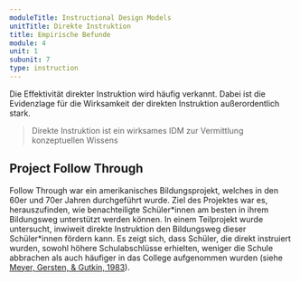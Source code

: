 ```yaml
---
moduleTitle: Instructional Design Models
unitTitle: Direkte Instruktion
title: Empirische Befunde
module: 4
unit: 1
subunit: 7
type: instruction
---
```


Die Effektivität direkter Instruktion wird häufig verkannt. Dabei ist die Evidenzlage für die Wirksamkeit der direkten Instruktion außerordentlich stark.

> Direkte Instruktion ist ein wirksames IDM zur Vermittlung konzeptuellen Wissens

## Project Follow Through

Follow Through war ein amerikanisches Bildungsprojekt, welches in den 60er und 70er Jahren durchgeführt wurde. Ziel des Projektes war es, herauszufinden, wie benachteiligte Schüler\*innen am besten in ihrem Bildungsweg unterstützt werden können. In einem Teilprojekt wurde untersucht, inwiweit direkte Instruktion den Bildungsweg dieser Schüler\*innen fördern kann. Es zeigt sich, dass Schüler, die direkt instruiert wurden, sowohl höhere Schulabschlüsse erhielten, weniger die Schule abbrachen als auch häufiger in das College aufgenommen wurden (siehe [Meyer, Gersten, & Gutkin, 1983](https://www.journals.uchicago.edu/doi/pdfplus/10.1086/461360)). 